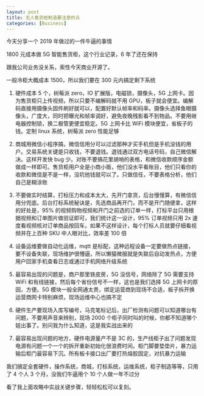 ```yaml
---
layout: post
title: 无人售货柜制造要注意的点
categories: [Business]
---
```


今天分享一个 2019 年做过的一件牛逼的事情

1800 元成本做 5G 智能售货柜，这个行业记录，6 年了还在保持

跟我公司业务没关系，索性今天商业开源了。

一般冷柜大概成本 1500，所以我们要在 300 元内搞定剩下系统

1. 硬件成本 5 个，树莓派 zero，IO 扩展版，电磁锁，摄像头，5G 上网卡。因为售货柜只上传视频，所以只要不编解码就不用 GPU，板子就会便宜。编解码直接用摄像头固件刷好就可以，配置好默认帧率和码率。摄像头选择鱼眼摄像头，广度大，同时把曝光和帧率调好，避免夜晚残影看不到物品。不要用继电器控制锁，换二极管更便宜稳定。5G 上网卡比 WiFi 模块便宜，省板子的钱。定制 linux 系统，树莓派 zero 性能足够

2. 商城用微信小程序搞，微信信用分可以过滤那种才买手机但是手机没钱的用户。交易系统关键是只收钱，不要退钱。退钱通过双方电话号码，自己微信解决。这样开发快 bug 少。对账不要搞花里胡哨的表格，和微信收款顺序金额做成一样即可。售货柜用户全是小商小贩，他们没水平看账目，他们只看你的收款和微信是不是一样，没坑他钱就可以了。只做信任，不要表格分析，他们自己是糊涂账

3. 不要做实时结算，打标压力和成本太大，先开门拿货，后台慢慢算，有微信信用分兜底。后台打标系统秘诀是，先选商品再开门，而不是开门随便拿，这样的好处是，95% 的视频购物视频和开门之前选的订单一样，打标平台只用根据视频和订单图片做验证即可，我们统计这一设计，95% 订单视频只用 2x 速度看视频核对订单商品按回车。如果不这样设计，每个打标人员就要仔细看视频并在上百种 SKU 中人眼对比，效率差 100 倍

4. 设备运维要做自动化运维，mqtt 是标配，这种远程设备一定要做热点链接，要不设备失联，现场维护很懵逼，所以懒猫微服就是失联后自动发热点，方便用户回家手机查看日志或通过手机网络升级系统

5. 最容易出现的问题是，商户那里铁皮房，5G 没信号，网络除了 5G 需要支持 WiFi 和有线链接，然后每个省份信号不一样，这也是我们选择 5G 上网卡的原因，方便。5G 模块一般全网通太贵，绑定运营商到现场不合适，板子拆开换运营商网卡特别麻烦，现场运维中心也搞不定

6. 硬件生产要现场入库写编号，马克笔标记后，出厂检测有问题可以知道哪台有问题，不要用声音来辨别，现场 2000 个柜子同时叫的时候，你都不知道哪个娃出事了。别问我为什么知道，这是我实战出来的

7. 最容易出现问题的地方，硬件电源量产不是 3C 的，生产线柜子出了问题发现电源有问题一个一个的拆开重新初始化很浪费时间。柜门脚要垫垫片，暴力运输后柜门最容易下沉。所有板卡接口出厂要打热熔胶固定，对抗暴力运输

我们搞定全套硬件，操作系统，商城，打标系统，运维系统，柜子制造等等，只用了 4 个人 3 个月，没我们牛逼用个 10 个人做一年不过分

看了我上面攻略中实战关键步骤，轻轻松松可以复刻。
